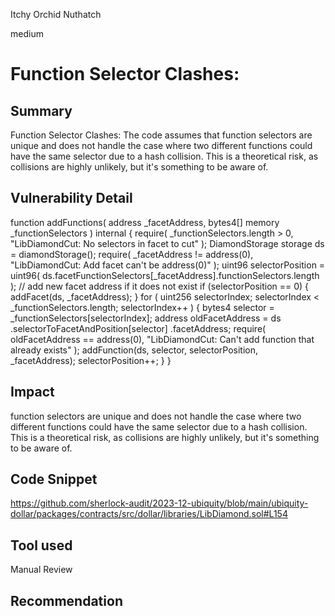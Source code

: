 Itchy Orchid Nuthatch

medium

# Function Selector Clashes:

## Summary
Function Selector Clashes: The code assumes that function selectors are unique and does not handle the case where two different functions could have the same selector due to a hash collision. This is a theoretical risk, as collisions are highly unlikely, but it's something to be aware of.

## Vulnerability Detail
 function addFunctions(
        address _facetAddress,
        bytes4[] memory _functionSelectors
    ) internal {
        require(
            _functionSelectors.length > 0,
            "LibDiamondCut: No selectors in facet to cut"
        );
        DiamondStorage storage ds = diamondStorage();
        require(
            _facetAddress != address(0),
            "LibDiamondCut: Add facet can't be address(0)"
        );
        uint96 selectorPosition = uint96(
            ds.facetFunctionSelectors[_facetAddress].functionSelectors.length
        );
        // add new facet address if it does not exist
        if (selectorPosition == 0) {
            addFacet(ds, _facetAddress);
        }
        for (
            uint256 selectorIndex;
            selectorIndex < _functionSelectors.length;
            selectorIndex++
        ) {
            bytes4 selector = _functionSelectors[selectorIndex];
            address oldFacetAddress = ds
                .selectorToFacetAndPosition[selector]
                .facetAddress;
            require(
                oldFacetAddress == address(0),
                "LibDiamondCut: Can't add function that already exists"
            );
            addFunction(ds, selector, selectorPosition, _facetAddress);
            selectorPosition++;
        }
    }

## Impact
function selectors are unique and does not handle the case where two different functions could have the same selector due to a hash collision. This is a theoretical risk, as collisions are highly unlikely, but it's something to be aware of.
## Code Snippet
https://github.com/sherlock-audit/2023-12-ubiquity/blob/main/ubiquity-dollar/packages/contracts/src/dollar/libraries/LibDiamond.sol#L154
## Tool used

Manual Review

## Recommendation